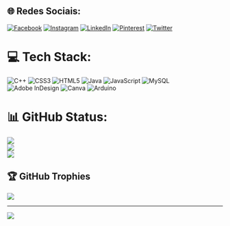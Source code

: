 
## 🌐 Redes Sociais:
[![Facebook](https://img.shields.io/badge/Facebook-%231877F2.svg?logo=Facebook&logoColor=white)](https://facebook.com/profile.php?id=100012035978001) [![Instagram](https://img.shields.io/badge/Instagram-%23E4405F.svg?logo=Instagram&logoColor=white)](https://instagram.com/hebert__kubis) [![LinkedIn](https://img.shields.io/badge/LinkedIn-%230077B5.svg?logo=linkedin&logoColor=white)](https://linkedin.com/in//hebert-kubis-114048218/?originalSubdomain=br) [![Pinterest](https://img.shields.io/badge/Pinterest-%23E60023.svg?logo=Pinterest&logoColor=white)](https://pinterest.com/HAK5002) [![Twitter](https://img.shields.io/badge/Twitter-%231DA1F2.svg?logo=Twitter&logoColor=white)](https://twitter.com/HebertKubis) 

# 💻 Tech Stack:
![C++](https://img.shields.io/badge/c++-%2300599C.svg?style=for-the-badge&logo=c%2B%2B&logoColor=white) ![CSS3](https://img.shields.io/badge/css3-%231572B6.svg?style=for-the-badge&logo=css3&logoColor=white) ![HTML5](https://img.shields.io/badge/html5-%23E34F26.svg?style=for-the-badge&logo=html5&logoColor=white) ![Java](https://img.shields.io/badge/java-%23ED8B00.svg?style=for-the-badge&logo=java&logoColor=white) ![JavaScript](https://img.shields.io/badge/javascript-%23323330.svg?style=for-the-badge&logo=javascript&logoColor=%23F7DF1E) ![MySQL](https://img.shields.io/badge/mysql-%2300f.svg?style=for-the-badge&logo=mysql&logoColor=white) ![Adobe InDesign](https://img.shields.io/badge/Adobe%20InDesign-49021F?style=for-the-badge&logo=adobeindesign&logoColor=white) ![Canva](https://img.shields.io/badge/Canva-%2300C4CC.svg?style=for-the-badge&logo=Canva&logoColor=white) ![Arduino](https://img.shields.io/badge/-Arduino-00979D?style=for-the-badge&logo=Arduino&logoColor=white)
# 📊 GitHub Status:
![](https://github-readme-stats.vercel.app/api?username=2005HAK&theme=blue-green&hide_border=false&include_all_commits=false&count_private=false)<br/>
![](https://github-readme-streak-stats.herokuapp.com/?user=2005HAK&theme=blue-green&hide_border=false)<br/>
![](https://github-readme-stats.vercel.app/api/top-langs/?username=2005HAK&theme=blue-green&hide_border=false&include_all_commits=false&count_private=false&layout=compact)

## 🏆 GitHub Trophies
![](https://github-profile-trophy.vercel.app/?username=2005HAK&theme=radical&no-frame=false&no-bg=true&margin-w=4)

---
[![](https://visitcount.itsvg.in/api?id=2005HAK&icon=0&color=0)](https://visitcount.itsvg.in)

<!-- Proudly created with GPRM ( https://gprm.itsvg.in ) -->
